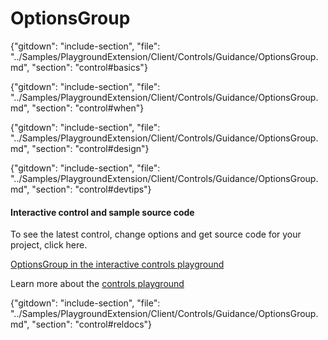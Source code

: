﻿# OptionsGroup

{"gitdown": "include-section", "file": "../Samples/PlaygroundExtension/Client/Controls/Guidance/OptionsGroup.md", "section": "control#basics"}

<!-- TODO get an IMAGE to embed here -->

<!-- TODO get an SAMPLE CODE to embed here -->

{"gitdown": "include-section", "file": "../Samples/PlaygroundExtension/Client/Controls/Guidance/OptionsGroup.md", "section": "control#when"}

{"gitdown": "include-section", "file": "../Samples/PlaygroundExtension/Client/Controls/Guidance/OptionsGroup.md", "section": "control#design"}

{"gitdown": "include-section", "file": "../Samples/PlaygroundExtension/Client/Controls/Guidance/OptionsGroup.md", "section": "control#devtips"}

#### Interactive control and sample source code
To see the latest control, change options and get source code for your project, click here.

<a href="https://ms.portal.azure.com/?Microsoft_Azure_Playground=true#blade/Microsoft_Azure_Playground/ControlsIndexBlade/OptionsGroup_create_Playground" target="_blank">OptionsGroup in the interactive controls playground</a>

Learn more about the [controls playground](./top-extensions-controls-playground.md)


{"gitdown": "include-section", "file": "../Samples/PlaygroundExtension/Client/Controls/Guidance/OptionsGroup.md", "section": "control#reldocs"}
